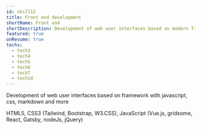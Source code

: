 ```yaml
---
id: skill12
title: Front end development
shortName: Front end
shortDescription: Development of web user interfaces based on modern framework
featured: true
onResume: true
techs:
  - tech3
  - tech4
  - tech5
  - tech6
  - tech7
  - tech14
---
```

 Development of web user interfaces based on framework with javascript, css, markdown and more
 
 HTML5, CSS3 (Tailwind, Bootstrap, W3.CSS), JavaScript (Vue.js, gridsome, React, Gatsby, nodeJs, jQuery)